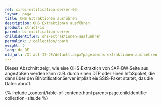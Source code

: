 ```yaml
---
ref: xi-bi-notification-server-03
layout: page
title: OHS Extraktionen ausführen
description: OHS Extraktionen ausführen
product: xtract-is
parent: bi-notification-server
childidentifier: ohs-extraktionen-ausfuehren
permalink: /:collection/:path
weight: 3
lang: de_DE
old_url: /Xtract-IS-DE/default.aspx?pageid=ohs-extraktionen-ausfuehren
---
```


Dieses Abschnitt zeigt, wie eine OHS-Extraktion von SAP-BW-Seite aus angestoßen werden kann (z.B. durch einen DTP oder einen InfoSpoke), die dann über den BINotificationServer implizit ein SSIS-Paket startet, das die Daten abruft.

{% include _content/table-of-contents.html parent=page.childidentifier collection=site.de %}